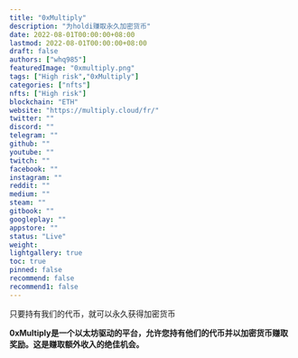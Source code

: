 ```yaml
---
title: "0xMultiply"
description: "为holdi赚取永久加密货币"
date: 2022-08-01T00:00:00+08:00
lastmod: 2022-08-01T00:00:00+08:00
draft: false
authors: ["whq985"]
featuredImage: "0xmultiply.png"
tags: ["High risk","0xMultiply"]
categories: ["nfts"]
nfts: ["High risk"]
blockchain: "ETH"
website: "https://multiply.cloud/fr/"
twitter: ""
discord: ""
telegram: ""
github: ""
youtube: ""
twitch: ""
facebook: ""
instagram: ""
reddit: ""
medium: ""
steam: ""
gitbook: ""
googleplay: ""
appstore: ""
status: "Live"
weight: 
lightgallery: true
toc: true
pinned: false
recommend: false
recommend1: false
---
```

只要持有我们的代币，就可以永久获得加密货币

**0xMultiply是一个以太坊驱动的平台，允许您持有他们的代币并以加密货币赚取奖励。这是赚取额外收入的绝佳机会。**

